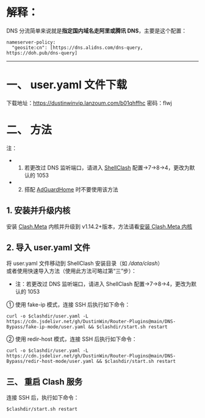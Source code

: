 # 解释：
DNS 分流简单来说就是**指定国内域名走阿里或腾讯 DNS**，主要是这个配置：
```
nameserver-policy:
  "geosite:cn": [https://dns.alidns.com/dns-query, https://doh.pub/dns-query]
```
---
# 一、 user.yaml 文件下载
下载地址：https://dustinwinvip.lanzoum.com/b01qhffhc
密码：flwj

# 二、 方法
注：
- 1. 若更改过 DNS 监听端口，请进入 [ShellClash](https://github.com/juewuy/ShellClash) 配置->7->8->4，更改为默认的 1053
- 2. 搭配 [AdGuardHome](https://github.com/AdguardTeam/AdGuardHome) 时不要使用该方法

## 1. 安装并升级内核
安装 [Clash.Meta](https://github.com/MetaCubeX/Clash.Meta) 内核并升级到 v1.14.2+版本，方法请看[安装 Clash.Meta 内核](https://github.com/DustinWin/Router-Plugins/blob/main/%E6%95%99%E7%A8%8B%E5%90%88%E9%9B%86/ShellClash%20%E5%92%8C%20AdGuardHome%20%E5%BF%AB%E9%80%9F%E5%AE%89%E8%A3%85%E6%95%99%E7%A8%8B.md#%E4%BA%8C-%E5%AE%89%E8%A3%85-clashmeta-%E5%86%85%E6%A0%B8)
## 2. 导入 user.yaml 文件
将 user.yaml 文件移动到 ShellClash 安装目录（如 */data/clash*）  
或者使用快速导入方法（使用此方法可略过第“三”步）：
- 注：若更改过 DNS 监听端口，请进入 ShellClash 配置->7->8->4，更改为默认的 1053

① 使用 fake-ip 模式，连接 SSH 后执行如下命令：
```
curl -o $clashdir/user.yaml -L https://cdn.jsdelivr.net/gh/DustinWin/Router-Plugins@main/DNS-Bypass/fake-ip-mode/user.yaml && $clashdir/start.sh restart
```
② 使用 redir-host 模式，连接 SSH 后执行如下命令：
```
curl -o $clashdir/user.yaml -L https://cdn.jsdelivr.net/gh/DustinWin/Router-Plugins@main/DNS-Bypass/redir-host-mode/user.yaml && $clashdir/start.sh restart
```
## 三、 重启 Clash 服务
连接 SSH 后，执行如下命令：
```
$clashdir/start.sh restart
```
